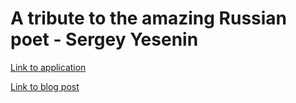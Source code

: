 # A tribute to the amazing Russian poet - Sergey Yesenin

[Link to application](http://yesenin.herokuapp.com)

[Link to blog post](http://warriorkitty.com/site/a-tribute-to-the-amazing-russian-poet-sergey-yesenin/)
